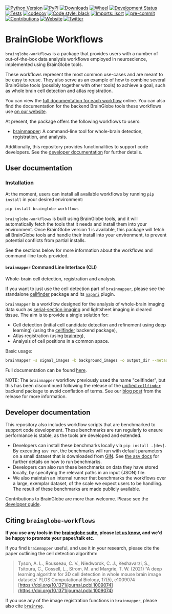 [![Python Version](https://img.shields.io/pypi/pyversions/brainglobe-workflows.svg)](https://pypi.org/project/brainglobe-workflows)
[![PyPI](https://img.shields.io/pypi/v/brainglobe-workflows.svg)](https://pypi.org/project/brainglobe-workflows)
[![Downloads](https://pepy.tech/badge/brainglobe-workflows)](https://pepy.tech/project/brainglobe-workflows)
[![Wheel](https://img.shields.io/pypi/wheel/brainglobe-workflows.svg)](https://pypi.org/project/brainglobe-workflows)
[![Development Status](https://img.shields.io/pypi/status/brainglobe-workflows.svg)](https://github.com/brainglobe/brainglobe-workflows)
[![Tests](https://img.shields.io/github/workflow/status/brainglobe/brainglobe-workflows/tests)](
    https://github.com/brainglobe/brainglobe-workflows/actions)
[![codecov](https://codecov.io/gh/brainglobe/brainglobe-workflows/branch/master/graph/badge.svg?token=s3MweEFPhl)](https://codecov.io/gh/brainglobe/brainglobe-workflows)
[![Code style: black](https://img.shields.io/badge/code%20style-black-000000.svg)](https://github.com/python/black)
[![Imports: isort](https://img.shields.io/badge/%20imports-isort-%231674b1?style=flat&labelColor=ef8336)](https://pycqa.github.io/isort/)
[![pre-commit](https://img.shields.io/badge/pre--commit-enabled-brightgreen?logo=pre-commit&logoColor=white)](https://github.com/pre-commit/pre-commit)
[![Contributions](https://img.shields.io/badge/Contributions-Welcome-brightgreen.svg)](https://brainglobe.info/developers/index.html)
[![Website](https://img.shields.io/website?up_message=online&url=https%3A%2F%2Fbrainglobe.info)](https://brainglobe.info/documentation/brainglobe-workflows/index.html)
[![Twitter](https://img.shields.io/twitter/follow/brain_globe?style=social)](https://twitter.com/brain_globe)

# BrainGlobe Workflows

`brainglobe-workflows` is a package that provides users with a number of out-of-the-box data analysis workflows employed in neuroscience, implemented using BrainGlobe tools.

These workflows represent the most common use-cases and are meant to be easy to reuse. They also serve as an example of how to combine several BrainGlobe tools  (possibly together with other tools) to achieve a goal, such as whole brain cell detection and atlas registration.

You can view the [full documentation for each workflow](https://brainglobe.info/documentation/brainglobe-workflows/index.html) online.
You can also find the documentation for the backend BrainGlobe tools these workflows use [on our website](https://brainglobe.info/).

At present, the package offers the following workflows to users:

- [brainmapper](#brainmapper-command-line-interface-cli): A command-line tool for whole-brain detection, registration, and analysis.

Additionally, this repository provides functionalities to support code developers. See the [developer documentation](#developer-documentation) for further details.

## User documentation

### Installation

At the moment, users can install all available workflows by running `pip install` in your desired environment:

```bash
pip install brainglobe-workflows
```

`brainglobe-workflows` is built using BrainGlobe tools, and it will automatically fetch the tools that it needs and install them into your environment.
Once BrainGlobe version 1 is available, this package will fetch all BrainGlobe tools and handle their install into your environment, to prevent potential conflicts from partial installs.

See the sections below for more information about the workflows and command-line tools provided.

#### `brainmapper` Command Line Interface (CLI)

Whole-brain cell detection, registration and analysis.

If you want to just use the cell detection part of `brainmapper`, please see the standalone [cellfinder](https://github.com/brainglobe/cellfinder) package and its [`napari`](https://napari.org/) plugin.

`brainmapper` is a workflow designed for the analysis of whole-brain imaging data such as [serial-section imaging](https://sainsburywellcomecentre.github.io/OpenSerialSection/) and lightsheet imaging in cleared tissue.
The aim is to provide a single solution for:

- Cell detection (initial cell candidate detection and refinement using  deep learning) (using the [cellfinder](https://github.com/brainglobe/cellfinder) backend package),
- Atlas registration (using [brainreg](https://github.com/brainglobe/brainreg)),
- Analysis of cell positions in a common space.

Basic usage:

```bash
brainmapper -s signal_images -b background_images -o output_dir --metadata metadata
```

Full documentation can be found [here](https://brainglobe.info/documentation/cellfinder/index.html).

NOTE: The `brainmapper` workflow previously used the name "cellfinder", but this has been discontinued following the release of the [unified `cellfinder`](https://github.com/brainglobe/cellfinder) backend package to avoid conflation of terms.
See our [blog post](https://brainglobe.info/blog/version1/cellfinder-core-and-plugin-merge.html) from the release for more information.

## Developer documentation

This repository also includes workflow scripts that are benchmarked to support code development.
These benchmarks are run regularly to ensure performance is stable, as the tools are developed and extended.

- Developers can install these benchmarks locally via `pip install .[dev]`. By executing `asv run`, the benchmarks will run with default parameters on a small dataset that is downloaded from [GIN](https://gin.g-node.org/G-Node/info/wiki). See [the asv docs](https://asv.readthedocs.io/en/v0.6.1/using.html#running-benchmarks) for further details on how to run benchmarks.
- Developers can also run these benchmarks on data they have stored locally, by specifying the relevant paths in an input (JSON) file.
- We also maintain an internal runner that benchmarks the workflows over a large, exemplar dataset, of the scale we expect users to be handling. The result of these benchmarks are made publicly available.

Contributions to BrainGlobe are more than welcome.
Please see the [developer guide](https://brainglobe.info/developers/index.html).

## Citing `brainglobe-workflows`

**If you use any tools in the [brainglobe suite](https://brainglobe.info/documentation/index.html), please [let us know](mailto:code@adamltyson.com?subject=BrainGlobe), and we'd be happy to promote your paper/talk etc.**

If you find `brainmapper` useful, and use it in your research, please cite the paper outlining the cell detection algorithm:
> Tyson, A. L., Rousseau, C. V., Niedworok, C. J., Keshavarzi, S., Tsitoura, C., Cossell, L., Strom, M. and Margrie, T. W. (2021) “A deep learning algorithm for 3D cell detection in whole mouse brain image datasets’ PLOS Computational Biology, 17(5), e1009074
[https://doi.org/10.1371/journal.pcbi.1009074](https://doi.org/10.1371/journal.pcbi.1009074)
>
If you use any of the image registration functions in `brainmapper`, please also cite [`brainreg`](https://github.com/brainglobe/brainreg#citing-brainreg).
